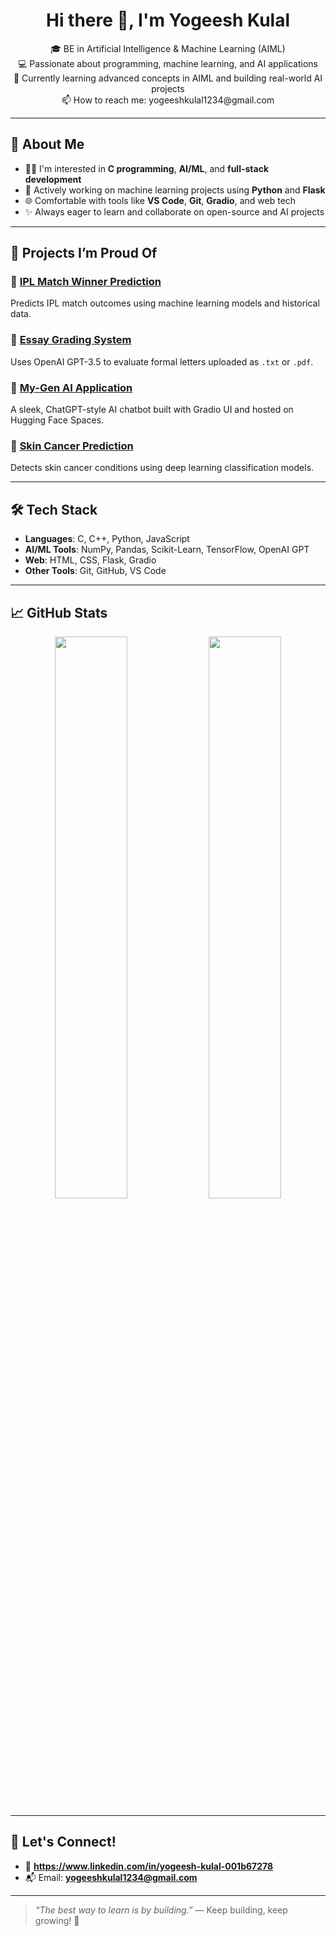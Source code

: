 <h1 align="center">Hi there 👋, I'm Yogeesh Kulal</h1>

<p align="center">
🎓 BE in Artificial Intelligence & Machine Learning (AIML) <br>
💻 Passionate about programming, machine learning, and AI applications <br>
🌱 Currently learning advanced concepts in AIML and building real-world AI projects <br>
📫 How to reach me: yogeeshkulal1234@gmail.com
</p>

---

## 🚀 About Me

- 👨‍💻 I'm interested in **C programming**, **AI/ML**, and **full-stack development**
- 🤖 Actively working on machine learning projects using **Python** and **Flask**
- 🌐 Comfortable with tools like **VS Code**, **Git**, **Gradio**, and web tech
- ✨ Always eager to learn and collaborate on open-source and AI projects

---

## 🧠 Projects I’m Proud Of

### 🔹 [IPL Match Winner Prediction](https://github.com/Yogeeshkulal/ipl-match-winner-prediction)
Predicts IPL match outcomes using machine learning models and historical data.

### 🔹 [Essay Grading System](https://github.com/Yogeeshkulal/essay-grading-system)
Uses OpenAI GPT-3.5 to evaluate formal letters uploaded as `.txt` or `.pdf`.

### 🔹 [My-Gen AI Application](https://github.com/Yogeeshkulal/My-Gen_AI_Application)
A sleek, ChatGPT-style AI chatbot built with Gradio UI and hosted on Hugging Face Spaces.

### 🔹 [Skin Cancer Prediction](https://github.com/Yogeeshkulal/Skin_Cancer_Prediction)
Detects skin cancer conditions using deep learning classification models.

---

## 🛠️ Tech Stack

- **Languages**: C, C++, Python, JavaScript
- **AI/ML Tools**: NumPy, Pandas, Scikit-Learn, TensorFlow, OpenAI GPT
- **Web**: HTML, CSS, Flask, Gradio
- **Other Tools**: Git, GitHub, VS Code

---

## 📈 GitHub Stats

<p align="center">
  <img src="https://github-readme-stats.vercel.app/api?username=Yogeeshkulal&show_icons=true&theme=github_dark" width="48%" />
  <img src="https://github-readme-stats.vercel.app/api/top-langs/?username=Yogeeshkulal&layout=compact&theme=github_dark" width="48%" />
</p>

---

## 🌟 Let's Connect!

- 💼 **https://www.linkedin.com/in/yogeesh-kulal-001b67278**
- 📬 Email: **yogeeshkulal1234@gmail.com**

---

> _“The best way to learn is by building.”_ — Keep building, keep growing! 🚀
